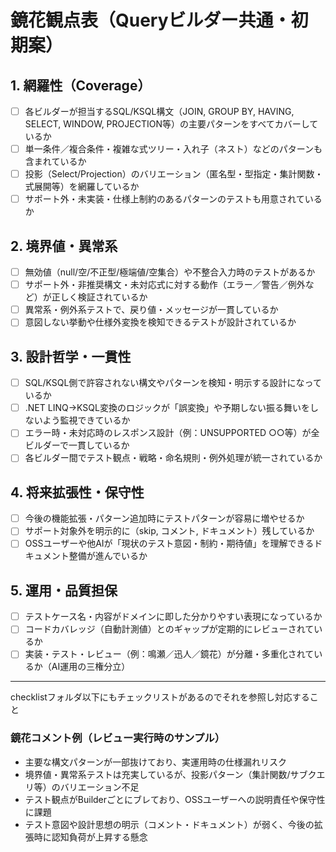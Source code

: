 # 鏡花観点表（Queryビルダー共通・初期案）

## 1. 網羅性（Coverage）
- [ ] 各ビルダーが担当するSQL/KSQL構文（JOIN, GROUP BY, HAVING, SELECT, WINDOW, PROJECTION等）の主要パターンをすべてカバーしているか
- [ ] 単一条件／複合条件・複雑な式ツリー・入れ子（ネスト）などのパターンも含まれているか
- [ ] 投影（Select/Projection）のバリエーション（匿名型・型指定・集計関数・式展開等）を網羅しているか
- [ ] サポート外・未実装・仕様上制約のあるパターンのテストも用意されているか

## 2. 境界値・異常系
- [ ] 無効値（null/空/不正型/極端値/空集合）や不整合入力時のテストがあるか
- [ ] サポート外・非推奨構文・未対応式に対する動作（エラー／警告／例外など）が正しく検証されているか
- [ ] 異常系・例外系テストで、戻り値・メッセージが一貫しているか
- [ ] 意図しない挙動や仕様外変換を検知できるテストが設計されているか

## 3. 設計哲学・一貫性
- [ ] SQL/KSQL側で許容されない構文やパターンを検知・明示する設計になっているか
- [ ] .NET LINQ→KSQL変換のロジックが「誤変換」や予期しない振る舞いをしないよう監視できているか
- [ ] エラー時・未対応時のレスポンス設計（例：UNSUPPORTED ○○等）が全ビルダーで一貫しているか
- [ ] 各ビルダー間でテスト観点・戦略・命名規則・例外処理が統一されているか

## 4. 将来拡張性・保守性
- [ ] 今後の機能拡張・パターン追加時にテストパターンが容易に増やせるか
- [ ] サポート対象外を明示的に（skip, コメント, ドキュメント）残しているか
- [ ] OSSユーザーや他AIが「現状のテスト意図・制約・期待値」を理解できるドキュメント整備が進んでいるか

## 5. 運用・品質担保
- [ ] テストケース名・内容がドメインに即した分かりやすい表現になっているか
- [ ] コードカバレッジ（自動計測値）とのギャップが定期的にレビューされているか
- [ ] 実装・テスト・レビュー（例：鳴瀬／迅人／鏡花）が分離・多重化されているか（AI運用の三権分立）

---
checklistフォルダ以下にもチェックリストがあるのでそれを参照し対応すること

### 鏡花コメント例（レビュー実行時のサンプル）

- 主要な構文パターンが一部抜けており、実運用時の仕様漏れリスク
- 境界値・異常系テストは充実しているが、投影パターン（集計関数/サブクエリ等）のバリエーション不足
- テスト観点がBuilderごとにブレており、OSSユーザーへの説明責任や保守性に課題
- テスト意図や設計思想の明示（コメント・ドキュメント）が弱く、今後の拡張時に認知負荷が上昇する懸念

